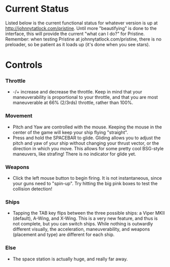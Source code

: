 # Current Status #

Listed below is the current functional status for whatever version is up at http://johnnytatlock.com/pristine. Until more "beautifying" is done to the interface, this will provide the current "what can I do?" for Pristine. Remember: when testing Pristine at johnnytatlock.com/pristine, there is no preloader, so be patient as it loads up (it's done when you see stars).

# Controls #

### Throttle ###
  * -/+ increase and decrease the throttle. Keep in mind that your maneuverability is proportional to your throttle, and that you are most maneuverable at 66% (2/3rds) throttle, rather than 100%.

### Movement ###
  * Pitch and Yaw are controlled with the mouse. Keeping the mouse in the center of the game will keep your ship flying "straight".
  * Press and hold the SPACEBAR to glide. Gliding allows you to adjust the pitch and yaw of your ship without changing your thrust vector, or the direction in which you move. This allows for some pretty cool BSG-style maneuvers, like strafing! There is no indicator for glide yet.

### Weapons ###
  * Click the left mouse button to begin firing. It is not instantaneous, since your guns need to "spin-up". Try hitting the big pink boxes to test the collision detection!

### Ships ###
  * Tapping the TAB key flips between the three possible ships: a Viper MKII (default), A-Wing, and X-Wing. This is a very new feature, and thus is not complete, but you can switch ships. While nothing is outwardly different visually, the acceleration, maneuverability, and weapons (placement and type) are different for each ship.

### Else ###
  * The space station is actually huge, and really far away.